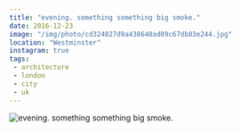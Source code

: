 ```yaml
---
title: "evening. something something big smoke."
date: 2016-12-23
image: "/img/photo/cd324827d9a438640ad09c67db83e244.jpg"
location: "Westminster"
instagram: true
tags:
 - architecture
 - london
 - city
 - uk
---
```


![evening. something something big smoke.](/img/photo/cd324827d9a438640ad09c67db83e244.jpg)
